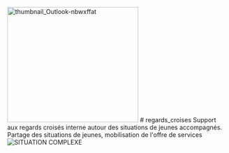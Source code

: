 <img width="300" height="264" alt="thumbnail_Outlook-nbwxffat" src="https://github.com/user-attachments/assets/3f6e85ee-a3be-498c-bedb-5607c33695fb" /> # regards_croises 
Support aux regards croisés interne autour des situations de jeunes accompagnés. Partage des situations de jeunes, mobilisation de l'offre de services
![SITUATION COMPLEXE](https://github.com/user-attachments/assets/0bfb8b3a-43d9-45e7-8bbd-75e6e36a588e)
